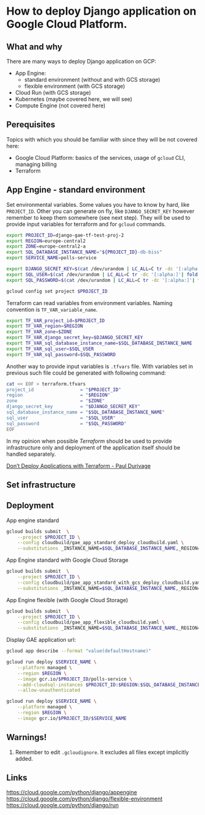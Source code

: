 
# How to deploy Django application on Google Cloud Platform.

## What and why


There are many ways to deploy Django application on GCP:

 - App Engine:
   - standard environment (without and with GCS storage)
   - flexible environment (with GCS storage)
 - Cloud Run (with GCS storage)
 - Kubernetes (maybe covered here, we will see)
 - Compute Engine (not covered here)

## Perequisites

Topics  with which you should be familiar with since they will be not covered here:

 - Google Cloud Platform: basics of the services, usage of `gcloud` CLI, managing billing
 - Terraform

## App Engine - standard environment

Set environmental variables.
Some values you have to know by hard, like `PROJECT_ID`.
Other you can generate on fly, like `DJANGO_SECRET_KEY` however remember to keep them somewhere (see next step).
They will be used to provide input variables for terraform and for `gcloud` commands.

```bash
export PROJECT_ID=django-gae-tf-test-proj-2
export REGION=europe-central2
export ZONE=europe-central2-a
export SQL_DATABASE_INSTANCE_NAME="${PROJECT_ID}-db-biss"
export SERVICE_NAME=polls-service

export DJANGO_SECRET_KEY=$(cat /dev/urandom | LC_ALL=C tr -dc '[:alpha:]'| fold -w 50 | head -n1)
export SQL_USER=$(cat /dev/urandom | LC_ALL=C tr -dc '[:alpha:]'| fold -w 10 | head -n1)
export SQL_PASSWORD=$(cat /dev/urandom | LC_ALL=C tr -dc '[:alpha:]'| fold -w 10 | head -n1)
```

```bash
gcloud config set project $PROJECT_ID
```

Terraform can read variables from environment variables.
Naming convention is `TF_VAR_variable_name`.

```bash
export TF_VAR_project_id=$PROJECT_ID
export TF_VAR_region=$REGION
export TF_VAR_zone=$ZONE
export TF_VAR_django_secret_key=$DJANGO_SECRET_KEY
export TF_VAR_sql_database_instance_name=$SQL_DATABASE_INSTANCE_NAME
export TF_VAR_sql_user=$SQL_USER
export TF_VAR_sql_password=$SQL_PASSWORD
```


Another way to provide input variables is `.tfvars` file.
With variables set in previous such file could be generated with following command:

```bash
cat << EOF > terraform.tfvars
project_id                 = "$PROJECT_ID"
region                     = "$REGION"
zone                       = "$ZONE"
django_secret_key          = "$DJANGO_SECRET_KEY"
sql_database_instance_name = "$SQL_DATABASE_INSTANCE_NAME"
sql_user                   = "$SQL_USER"
sql_password               = "$SQL_PASSWORD"
EOF
```


In my opinion when possible *Terraform* should be used to provide infrastructure only and
deployment of the application itself should be handled separately.

[Don’t Deploy Applications with Terraform - Paul Durivage](https://medium.com/google-cloud/dont-deploy-applications-with-terraform-2f4508a45987)

## Set infrastructure



## Deployment

App engine standard

```bash
gcloud builds submit  \
    --project $PROJECT_ID \
    --config cloudbuild/gae_app_standard_deploy_cloudbuild.yaml \
    --substitutions _INSTANCE_NAME=$SQL_DATABASE_INSTANCE_NAME,_REGION=$REGION,_SERVICE_NAME=$SERVICE_NAME
```

App Engine standard with Google Cloud Storage

```bash
gcloud builds submit  \
    --project $PROJECT_ID \
    --config cloudbuild/gae_app_standard_with_gcs_deploy_cloudbuild.yaml \
    --substitutions _INSTANCE_NAME=$SQL_DATABASE_INSTANCE_NAME,_REGION=$REGION,_SERVICE_NAME=$SERVICE_NAME
```

App Engine flexible (with Google Cloud Storage)

```bash
gcloud builds submit  \
    --project $PROJECT_ID \
    --config cloudbuild/gae_app_flexible_cloudbuild.yaml \
    --substitutions _INSTANCE_NAME=$SQL_DATABASE_INSTANCE_NAME,_REGION=$REGION,_SERVICE_NAME=$SERVICE_NAME
```

Display GAE application url:

```bash
gcloud app describe --format "value(defaultHostname)"
```

```bash
gcloud run deploy $SERVICE_NAME \
    --platform managed \
    --region $REGION \
    --image gcr.io/$PROJECT_ID/polls-service \
    --add-cloudsql-instances $PROJECT_ID:$REGION:$SQL_DATABASE_INSTANCE_NAME \
    --allow-unauthenticated

gcloud run deploy $SERVICE_NAME \
    --platform managed \
    --region $REGION \
    --image gcr.io/$PROJECT_ID/$SERVICE_NAME
```

## Warnings!

 1. Remember to edit `.gcloudignore`. It excludes all files except implicitly added.

## Links

https://cloud.google.com/python/django/appengine
https://cloud.google.com/python/django/flexible-environment
https://cloud.google.com/python/django/run

